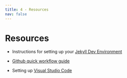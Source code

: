 ```yaml
---
title: 4 - Resources
nav: false
---
```


# Resources

- Instructions for setting up your [Jekyll Dev Environment](https://github.com/uidaholib/docs/blob/master/jekyll-dev-env.md)

- [Github quick workflow guide](https://github.com/uidaholib/docs/blob/master/github-walkthrough.md) 

- Setting up [Visual Studio Code](https://evanwill.github.io/_drafts/notes/vs-code.html)

